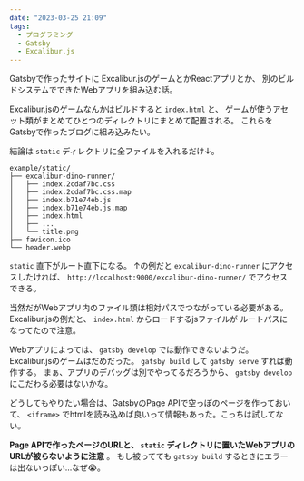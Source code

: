 ```yaml
---
date: "2023-03-25 21:09"
tags:
  - プログラミング
  - Gatsby
  - Excalibur.js
---
```


Gatsbyで作ったサイトに
Excalibur.jsのゲームとかReactアプリとか、
別のビルドシステムでできたWebアプリを組み込む話。

<!-- more -->

Excalibur.jsのゲームなんかはビルドすると `index.html` と、
ゲームが使うアセット類がまとめてひとつのディレクトリにまとめて配置される。
これらをGatsbyで作ったブログに組み込みたい。

結論は `static` ディレクトリに全ファイルを入れるだけ↓。

```shell-session
example/static/
├── excalibur-dino-runner/
│   ├── index.2cdaf7bc.css
│   ├── index.2cdaf7bc.css.map
│   ├── index.b71e74eb.js
│   ├── index.b71e74eb.js.map
│   ├── index.html
│   ├── ...
│   └── title.png
├── favicon.ico
└── header.webp
```

`static` 直下がルート直下になる。
↑の例だと `excalibur-dino-runner` にアクセスしたければ、
`http://localhost:9000/excalibur-dino-runner/` でアクセスできる。

当然だがWebアプリ内のファイル類は相対パスでつながっている必要がある。
Excalibur.jsの例だと、 `index.html` からロードするjsファイルが
ルートパスになってたので注意。

Webアプリによっては、 `gatsby develop` では動作できないようだ。
Excalibur.jsのゲームはだめだった。
`gatsby build` して `gatsby serve` すれば動作する。
まぁ、アプリのデバッグは別でやってるだろうから、 `gatsby develop` にこだわる必要はないかな。

どうしてもやりたい場合は、GatsbyのPage APIで空っぽのページを作っておいて、
`<iframe>` でhtmlを読み込めば良いって情報もあった。こっちは試してない。

**Page APIで作ったページのURLと、 `static` ディレクトリに置いたWebアプリのURLが被らないように注意** 。
もし被ってても `gatsby build` するときにエラーは出ないっぽい...なぜ😭。
